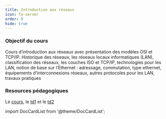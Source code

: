 ```yaml
---
title: Introduction aux réseaux
icon: fa-server
order: 9
hide: true
---
```


### Objectif du cours

Cours d’introduction aux réseaux avec présentation des modèles OSI et TCP/IP.
Historique des réseaux, les réseaux locaux informatiques (LAN), classification
des réseaux, les couches ISO et TCP/IP, technologies pour les LAN, notion de
base sur l’Ethernet : adressage, commutation, type ethernet, équipements
d’interconnexions réseaux, autres protocoles pour les LAN, travaux pratiques

### Resources pédagogiques

Le
[cours](https://moodle.bordeaux-inp.fr/pluginfile.php/111539/mod_resource/content/1/Cours%20RE100.pdf),
le
[td1](https://moodle.bordeaux-inp.fr/pluginfile.php/111540/mod_resource/content/3/TD1.pdf)
et le [td2](https://moodle.bordeaux-inp.fr/pluginfile.php/111542/mod_resource/content/4/TD2.pdf)

import DocCardList from '@theme/DocCardList';

<DocCardList />
